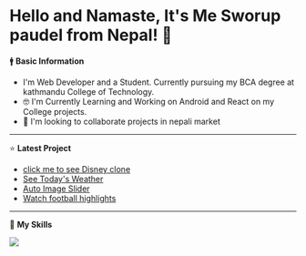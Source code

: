  # Hello and Namaste, It's Me Sworup paudel from Nepal! 👋

 🚹 <B>Basic Information</B>
 <ul>
 <li>I'm Web Developer and a Student. Currently pursuing my BCA degree at kathmandu College of Technology.</li>
 <li>🤓 I'm Currently Learning and Working on Android and React on my College projects.</li>
 <li>👯 I'm looking to collaborate projects in nepali market</li>
 </ul>
 
 <hr>
 
 
⭐ <B>Latest Project</B>
<ul>
 <li><a href="https://custom-disney.web.app/" target="_blank">click me to see Disney clone</a></li>
 <li><a href="https://cute-pudding-397feb.netlify.app/" target="_blank">See Today's Weather</a></li>
 <li><a href="https://beautiful-faloodeh-7bb01a.netlify.app/" target="_blank">Auto Image Slider</a></li>
 <li><a href="https://watchfootballhighlights.netlify.app/" target="_blank">Watch football highlights</a></li>
</ul>

<hr>
 
🔧 <b>My Skills</b>
<div>
<img src="https://user-images.githubusercontent.com/96978659/153031097-b07094bf-6aab-4d16-bf77-deb48be07f01.jpg" />
</div>







